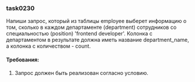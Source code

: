 
### task0230

Напиши запрос, который из таблицы employee выберет информацию о том, сколько в каждом департаменте (department) сотрудников
со специальностью (position) &#39;frontend developer&#39;.
Колонка с департаментом в результате должна иметь название department_name, а колонка с количеством - count.


#### Требования:
1.	Запрос должен быть реализован согласно условию.

